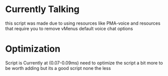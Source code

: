 # Currently Talking 

this script was made due to using resources like PMA-voice and resources that require you to remove vMenus default voice chat options

# Optimization

Script is Currently at (0.07-0.09ms) need to optimize the script a bit more to be worth adding but its a good script none the less

